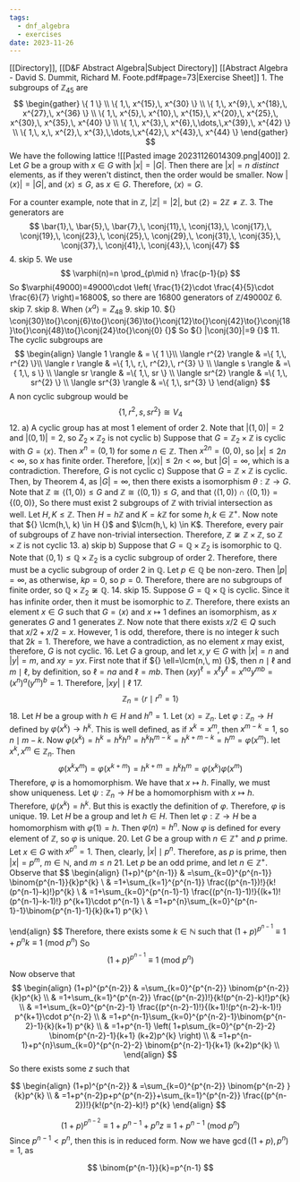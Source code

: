 ```yaml
---
tags:
  - dnf_algebra
  - exercises
date: 2023-11-26
---
```

[[Directory]], [[D&F Abstract Algebra|Subject Directory]]
[[Abstract Algebra - David S. Dummit, Richard M. Foote.pdf#page=73|Exercise Sheet]]
1. 
The subgroups of ${} \mathbb{Z}_{45} {}$ are 
$$
\begin{gather}
\{ 1 \} \\
\{ 1,\, x^{15},\, x^{30} \} \\
\{ 1,\, x^{9},\, x^{18},\, x^{27},\, x^{36} \} \\
\{ 1,\, x^{5},\, x^{10},\, x^{15},\, x^{20},\, x^{25},\, x^{30},\, x^{35},\, x^{40} \} \\
\{ 1,\, x^{3},\, x^{6},\,\dots,\,x^{39},\, x^{42} \} \\
\{ 1,\, x,\, x^{2},\, x^{3},\,\dots,\,x^{42},\, x^{43},\, x^{44} \}
\end{gather}
$$
We have the following lattice
![[Pasted image 20231126014309.png|400]]
2. 
Let $G$ be a group with ${} x \in G$ with ${} |x|=|G|$. Then there are $|x|=n$ *distinct* elements, as if they weren't distinct, then the order would be smaller. Now ${} |\langle x \rangle |=|G| {}$, and ${} \langle x \rangle \leq G$, as $x \in G.$ Therefore, ${} \langle x \rangle  {}=G$.

For a counter example, note that in $\mathbb{Z} {}$, ${} |\mathbb{Z}|=|2| {}$, but ${} \langle 2 \rangle =2\mathbb{Z}\neq \mathbb{Z} {}$.
3. 
The generators are 
$$
\bar{1},\, \bar{5},\, \bar{7},\, \conj{11},\, \conj{13},\, \conj{17},\,  \conj{19},\,  \conj{23},\, \conj{25},\, \conj{29},\, \conj{31},\, \conj{35},\, \conj{37},\, \conj{41},\, \conj{43},\, \conj{47}
$$
4. skip
5. 
We use
$$
\varphi(n)=n \prod_{p\mid n} \frac{p-1}{p}
$$
So $\varphi(49000)=49000\cdot \left( \frac{1}{2}\cdot \frac{4}{5}\cdot \frac{6}{7} \right)=16800$, so there are ${} 16800 {}$ generators of ${} \mathbb{Z} /49000\mathbb{Z}$
6. skip
7. skip
8. 
When ${} \langle x^{a} \rangle =Z_{48} {}$
9. skip
10. 
${} \conj{30}\to{}\conj{6}\to{}\conj{36}\to{}\conj{12}\to{}\conj{42}\to{}\conj{18}\to{}\conj{48}\to{}\conj{24}\to{}\conj{0} {}$
So ${} |\conj{30}|=9 {}$
11. 
The cyclic subgroups are
$$
\begin{align} 
\langle 1 \rangle  & = \{ 1 \}\\ 
\langle r^{2} \rangle  & =\{ 1,\, r^{2} \}\\
 \langle r \rangle  & =\{ 1,\, r,\, r^{2},\, r^{3} \}   \\
\langle s \rangle   & =\{ 1,\, s \} \\
\langle sr \rangle  & =\{ 1,\, sr \} \\
\langle sr^{2} \rangle  & =\{ 1,\, sr^{2} \} \\
\langle sr^{3} \rangle  & =\{ 1,\, sr^{3} \}
 \end{align}
$$
A non cyclic subgroup would be
$$
\{ 1,\, r^{2},\, s,\, sr^{2} \}\cong V_{4}
$$
12. 
a)
A cyclic group has at most $1$ element of order $2$. Note that ${} |(1,\, 0)|=2 {}$ and ${} |(0,\, 1)|=2 {}$, so ${} Z_{2} \times \mathbb{Z}_{2} {}$ is not cyclic
b)
Suppose that ${} G=\mathbb{Z}_{2} \times \mathbb{Z} {}$ is cyclic with ${} G=\langle x \rangle {}$. Then ${} x^{n}=(0,\, 1) {}$ for some ${} n \in \mathbb{Z}$. Then ${} x^{2n}=(0, 0) {}$, so $|x|\leq 2n<\infty$, so $x$ has finite order. Therefore, ${} |\langle x \rangle |\leq 2n<\infty {}$, but ${} |G|=\infty {}$, which is a contradiction. Therefore, $G$ is not cyclic
c)
Suppose that ${} G=\mathbb{Z} \times  \mathbb{Z} {}$ is cyclic. Then, by Theorem 4, as ${} |G|=\infty$, then there exists a isomorphism ${} \theta: \mathbb{Z} \to{}G {}$. Note that $\mathbb{Z}\cong \langle (1,\, 0) \rangle \leq G$ and $\mathbb{Z}\cong \langle (0,\, 1) \rangle \leq G {}$, and that ${} \langle (1,\, 0) \rangle \cap \langle (0,\, 1) \rangle =\{ (0,\, 0) \} {}$, So there must exist $2$ subgroups of $\mathbb{Z} {}$ with trivial intersection as well. Let ${} H,\,K\leq \mathbb{Z}$. Then ${} H=h\mathbb{Z} {}$ and ${} K=k\mathbb{Z}$ for some ${} h,\, k \in \mathbb{Z}^{+} {}$. Now note that ${} \lcm(h,\, k) \in H {}$ and $\lcm(h,\, k) \in K$. Therefore, every pair of subgroups of $\mathbb{Z} {}$ have non-trivial  intersection. Therefore, ${} \mathbb{Z}\not\cong \mathbb{Z} \times  \mathbb{Z}$, so ${} \mathbb{Z} \times  \mathbb{Z} {}$ is not cyclic
13. 
a) skip
b) 
Suppose that ${} G=\mathbb{Q} \times  \mathbb{Z}_{2} {}$ is isomorphic to $\mathbb{Q} {}$. Note that ${} \langle 0,\, 1 \rangle\leq \mathbb{Q} \times  \mathbb{Z}_{2}  {}$ is a cyclic subgroup of order 2. Therefore, there must be a cyclic subgroup of order $2$ in $\mathbb{Q}$. Let ${} p \in \mathbb{Q} {}$ be non-zero. Then ${} |p|=\infty {}$, as otherwise, ${} kp=0 {}$, so ${} p=0$. Therefore, there are no subgroups of finite order, so $\mathbb{Q} \times \mathbb{Z}_{2} \not\cong\mathbb{Q} {}$.
14. skip
15. 
Suppose $G=\mathbb{Q} \times  \mathbb{Q}$ is cyclic. Since it has infinite order, then it must be isomorphic to $\mathbb{Z} {}$. Therefore, there exists an element ${} x \in G {}$ such that ${} G=\langle x \rangle  {}$ and $x\mapsto 1 {}$ defines an isomorphism, as $x {}$ generates $G {}$ and $1 {}$ generates $\mathbb{Z} {}$. Now note that there exists ${} x /2\in Q {}$ such that $x / 2 +x /2=x$. However, $1 {}$ is odd, therefore, there is no integer ${} k$ such that ${} 2k=1 {}$. Therefore, we have a contradiction, as no element ${} x$ may exist, therefore, $G$ is not cyclic.
16. 
Let $G$ a group, and let ${} x,\, y \in G$ with ${} |x|=n {}$ and $|y|=m$, and ${} xy=yx {}$. First note that if ${} \ell=\lcm(n,\, m) {}$, then $n\mid \ell {}$ and $m\mid \ell {}$, by definition, so ${} \ell=na {}$ and ${} \ell=mb {}$. Then ${} (xy)^{\ell}=x^{\ell}y^{\ell}=x^{na}y^{mb}=(x^{n})^{a}(y^{m})^{b}=1 {}$. Therefore, ${} |xy| \mid \ell {}$
17. 
$${} \mathbb{Z}_{n}=\langle r \mid r^{n}=1 \rangle  {}$$
18. 
Let $H$ be a group with ${} h \in H {}$ and $h^{n}=1 {}$. Let ${} \langle x \rangle= \mathbb{Z}_{n}$. Let $\varphi:\mathbb{Z}_{n}\to{}H {}$ defined by ${} \varphi(x^{k})\to{}h^{k} {}$. This is well defined, as if ${} x^{k}=x^{m} {}$, then ${} x^{m-k}=1 {}$, so ${} n\mid m-k {}$. Now ${} \varphi(x^{k})=h^{k}=h^{k}h^{n}=h^{k}h^{m-k}=h^{k+m-k}=h^{m}=\varphi(x^{m})$. let ${} x^{k},\, x^{m} \in \mathbb{Z}_{n} {}$. Then 
$$
\varphi(x^{k}x^{m})=\varphi(x^{k+m})=h^{k+m}=h^{k}h^{m}=\varphi(x^{k})\varphi(x^{m})
$$
Therefore, $\varphi$ is a homomorphism. We have that $x\mapsto h$. Finally, we must show uniqueness. Let ${} \psi:\mathbb{Z}_{n}\to{}H {}$ be a homomorphism with $x\mapsto h$. Therefore, ${} \psi(x^{k})=h^{k}$. But this is exactly the definition of $\varphi$. Therefore, $\varphi$ is unique. 
19. 
Let $H$ be a group and let ${} h \in H$. Then let $\varphi: \mathbb{Z} \to{}H {}$ be a homomorphism with ${} \varphi(1)={}h {}$. Then $\varphi(n)=h^{n}$. Now $\varphi$ is defined for every element of $\mathbb{Z}$, so $\varphi$ is unique.
20. 
Let $G$ be a group with ${} n \in \mathbb{Z}^{+}$ and $p$ prime. Let ${} x \in G {}$ with ${} x^{p^{n}}=1 {}$. Then, clearly, ${} |x|\mid p^{n} {}$. Therefore, as $p {}$ is prime, then ${} |x|=p^{m} {}$, $m \in \mathbb{N}$, and $m\leq n$
21. 
Let $p$ be an odd prime, and let ${} n \in \mathbb{Z}^{+} {}$. Observe that
$$
\begin{align}
 (1+p)^{p^{n-1}} & =\sum_{k=0}^{p^{n-1}} \binom{p^{n-1}}{k}p^{k} \\
 & =1+\sum_{k=1}^{p^{n-1}} \frac{(p^{n-1})!}{k!(p^{n-1}-k)!}p^{k} \\
 & =1+\sum_{k=0}^{p^{n-1}-1}  \frac{(p^{n-1}-1)!}{(k+1)!(p^{n-1}-k-1)!} p^{k+1}\cdot p^{n-1} \\
 & =1+p^{n}\sum_{k=0}^{p^{n-1}-1}\binom{p^{n-1}-1}{k}(k+1)  p^{k} \\
 
 \end{align}
$$
Therefore, there exists some ${} k \in \mathbb{N} {}$ such that ${} (1+p)^{p^{n-1}}\equiv 1+p^{n}k\equiv 1\:(\mathrm{mod}\  p^{n})  {}$
So
$$
(1+p)^{p^{n-1}}\equiv 1\:(\mathrm{mod}\  p^{n}) 
$$
Now observe that
$$
\begin{align}
 (1+p)^{p^{n-2}} & =\sum_{k=0}^{p^{n-2}} \binom{p^{n-2}}{k}p^{k} \\
 & =1+\sum_{k=1}^{p^{n-2}} \frac{(p^{n-2})!}{k!(p^{n-2}-k)!}p^{k} \\
 & =1+\sum_{k=0}^{p^{n-2}-1}  \frac{(p^{n-2}-1)!}{(k+1)!(p^{n-2}-k-1)!} p^{k+1}\cdot p^{n-2} \\
 & =1+p^{n-1}\sum_{k=0}^{p^{n-2}-1}\binom{p^{n-2}-1}{k}(k+1)  p^{k} \\
 & =1+p^{n-1} \left( 1+p\sum_{k=0}^{p^{n-2}-2} \binom{p^{n-2}-1}{k+1} (k+2)p^{k} \right) \\
 & =1+p^{n-1}+p^{n}\sum_{k=0}^{p^{n-2}-2} \binom{p^{n-2}-1}{k+1} (k+2)p^{k} \\
 \end{align}
$$
So there exists some $z {}$ such that

$$
\begin{align}
(1+p)^{p^{n-2}} & =\sum_{k=0}^{p^{n-2}} \binom{p^{n-2} }{k}p^{k} \\
 & =1+p^{n-2}p+p^{p^{n-2}}+\sum_{k=1}^{p^{n-2}} \frac{(p^{n-2})!}{k!(p^{n-2}-k)!} p^{k}
\end{align}
$$

$$
(1+p)^{p^{n-2}}\equiv 1+p^{n-1}+p^{n}z\equiv 1+p^{n-1} \:(\mathrm{mod}\  p^{n}) 
$$
Since ${} p^{n-1}<p^{n} {}$, then this is in reduced form.
Now we have ${} \gcd((1+p),\, p^{n})=1 {}$, as 

$$
\binom{p^{n-1}}{k}=p^{n-1}
$$